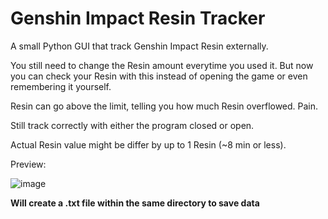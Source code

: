 # Genshin Impact Resin Tracker
A small Python GUI that track Genshin Impact Resin externally.

You still need to change the Resin amount everytime you used it. But now you can check your Resin with this instead of opening the game or even remembering it yourself.

Resin can go above the limit, telling you how much Resin overflowed. Pain.

Still track correctly with either the program closed or open.

Actual Resin value might be differ by up to 1 Resin (~8 min or less).

Preview:

![image](https://user-images.githubusercontent.com/43719375/110257946-b9ae4e00-7fd2-11eb-8e91-766f2c517915.png)

**Will create a .txt file within the same directory to save data**
